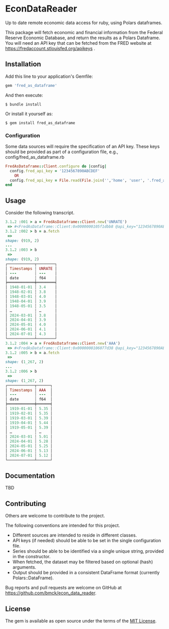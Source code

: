 # EconDataReader

Up to date remote economic data access for ruby, using Polars dataframes. 

This package will fetch economic and financial information from the Federal Reserve Economic Database, and return the results as a Polars Dataframe.  You will need an API key that can be fetched from the FRED website at https://fredaccount.stlouisfed.org/apikeys .

## Installation

Add this line to your application's Gemfile:

```ruby
gem 'fred_as_dataframe'
```

And then execute:

    $ bundle install

Or install it yourself as:

    $ gem install fred_as_dataframe


### Configuration

Some data sources will require the specification of an API key.  These keys should be provided as part of a configuration file, e.g., config/fred_as_dataframe.rb

```ruby
FredAsDataframe::Client.configure do |config|
  config.fred_api_key = '1234567890ABCDEF'
    OR
  config.fred_api_key = File.read(File.join('','home', 'user', '.fred_api_key.txt'))
end
```    

## Usage

Consider the following transcript.

``` ruby
3.1.2 :001 > a = FredAsDataframe::Client.new('UNRATE')
 => #<FredAsDataframe::Client:0x0000000105f1dbb8 @api_key="1234567890ABCDEF", @tag="UNRATE"> 
3.1.2 :002 > b = a.fetch
 => 
shape: (919, 2)                                                    
...                                                                
3.1.2 :003 > b
 => 
shape: (919, 2)                                                    
┌────────────┬────────┐                                            
│ Timestamps ┆ UNRATE │                                            
│ ---        ┆ ---    │                                            
│ date       ┆ f64    │                                            
╞════════════╪════════╡                                            
│ 1948-01-01 ┆ 3.4    │                                            
│ 1948-02-01 ┆ 3.8    │                                            
│ 1948-03-01 ┆ 4.0    │                            
│ 1948-04-01 ┆ 3.9    │                            
│ 1948-05-01 ┆ 3.5    │
│ …          ┆ …      │
│ 2024-03-01 ┆ 3.8    │
│ 2024-04-01 ┆ 3.9    │
│ 2024-05-01 ┆ 4.0    │
│ 2024-06-01 ┆ 4.1    │
│ 2024-07-01 ┆ 4.3    │
└────────────┴────────┘ 
3.1.2 :004 > a = FredAsDataframe::Client.new('AAA')
 => #<FredAsDataframe::Client:0x0000000106077d38 @api_key="1234567890ABCDEF", @tag="AAA"> 
3.1.2 :005 > b = a.fetch
 => 
shape: (1_267, 2)        
...                      
3.1.2 :006 > b
 => 
shape: (1_267, 2)        
┌────────────┬──────┐    
│ Timestamps ┆ AAA  │    
│ ---        ┆ ---  │    
│ date       ┆ f64  │    
╞════════════╪══════╡    
│ 1919-01-01 ┆ 5.35 │    
│ 1919-02-01 ┆ 5.35 │
│ 1919-03-01 ┆ 5.39 │
│ 1919-04-01 ┆ 5.44 │
│ 1919-05-01 ┆ 5.39 │
│ …          ┆ …    │
│ 2024-03-01 ┆ 5.01 │
│ 2024-04-01 ┆ 5.28 │
│ 2024-05-01 ┆ 5.25 │
│ 2024-06-01 ┆ 5.13 │
│ 2024-07-01 ┆ 5.12 │
└────────────┴──────┘ 

```

## Documentation

TBD

## Contributing

Others are welcome to contribute to the project.

The following conventions are intended for this project.
 * Different sources are intended to reside in different classes.  
 * API keys (if needed) should be able to be set in the single configuration file.  
 * Series should be able to be identified via a single unique string, provided in the constructor.
 * When fetched, the dataset may be filtered based on optional (hash) arguments.
 * Output should be provided in a consistent DataFrame format (currently Polars::DataFrame).

Bug reports and pull requests are welcome on GitHub at https://github.com/bmck/econ_data_reader.


## License

The gem is available as open source under the terms of the [MIT License](https://opensource.org/licenses/MIT).
